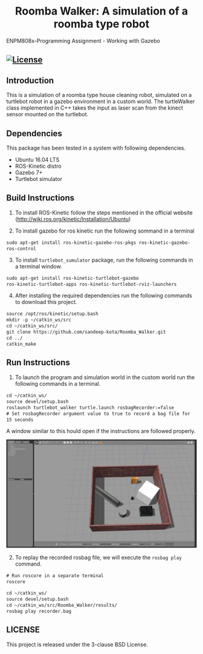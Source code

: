 <h1 align="center"> Roomba Walker: A simulation of a roomba type robot</h1>
ENPM808x-Programming Assignment - Working with Gazebo

[![License](https://img.shields.io/badge/License-BSD%203--Clause-blue.svg)](https://opensource.org/licenses/BSD-3-Clause)
---

## Introduction

This is a simulation of a roomba type house cleaning robot, simulated on a turtlebot robot in a gazebo environment in a custom world. The turtleWalker class implemented in C++ takes the input as laser scan from the kinect sensor mounted on the turtlebot.


## Dependencies

This package has been tested in a system with following dependencies.
- Ubuntu 16.04 LTS
- ROS-Kinetic distro
- Gazebo 7+
- Turtlebot simulator

## Build Instructions

1) To install ROS-Kinetic follow the steps mentioned in the official website (http://wiki.ros.org/kinetic/Installation/Ubuntu)

2) To install gazebo for ros kinetic run the following sommand in a terminal
```
sudo apt-get install ros-kinetic-gazebo-ros-pkgs ros-kinetic-gazebo-ros-control
``` 
3) To install `turtlebot_sumulator` package, run the following commands in a terminal window.
```
sudo apt-get install ros-kinetic-turtlebot-gazebo 
ros-kinetic-turtlebot-apps ros-kinetic-turtlebot-rviz-launchers
``` 

4) After installing the required dependencies run the following commands to download this project.
```
source /opt/ros/kinetic/setup.bash
mkdir -p ~/catkin_ws/src
cd ~/catkin_ws/src/
git clone https://github.com/sandeep-kota/Roomba_Walker.git
cd ../ 
catkin_make
```

## Run Instructions

1) To launch the program and simulation world in the custom world run the following commands in a terminal.
```
cd ~/catkin_ws/
source devel/setup.bash
roslaunch turtlebot_walker turtle.launch rosbagRecorder:=false
# Set rosbagRecorder argument value to true to record a bag file for 15 seconds
```
A window similar to this hould open if the instructions are followed properly.
	<p align = "center">
		<img src = "./results/1.png"	>
	</p>

2) To replay the recorded rosbag file, we will execute the `rosbag play	` command.
```
# Run roscore in a separate terminal
roscore
```
```
cd ~/catkin_ws/
source devel/setup.bash
cd ~/catkin_ws/src/Roomba_Walker/results/
rosbag play recorder.bag 
```

## LICENSE
This project is released under the 3-clause BSD License.
